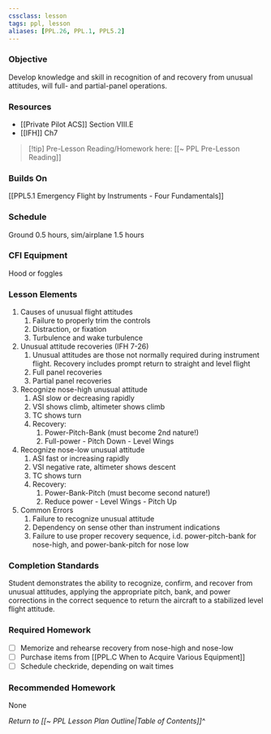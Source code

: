 ```yaml
---
cssclass: lesson
tags: ppl, lesson
aliases: [PPL.26, PPL.1, PPL5.2]
---
```

### Objective
Develop knowledge and skill in recognition of and recovery from unusual attitudes, will full- and partial-panel operations.

### Resources
- [[Private Pilot ACS]] Section VIII.E
- [[IFH]] Ch7

> [!tip] Pre-Lesson Reading/Homework here: [[~ PPL Pre-Lesson Reading]]

### Builds On
[[PPL5.1 Emergency Flight by Instruments - Four Fundamentals]]

### Schedule
Ground 0.5 hours, sim/airplane 1.5 hours

### CFI Equipment
Hood or foggles

### Lesson Elements
1. Causes of unusual flight attitudes
	1. Failure to properly trim the controls
	2. Distraction, or fixation
	3. Turbulence and wake turbulence
2. Unusual attitude recoveries (IFH 7-26)
	1. Unusual attitudes are those not normally required during instrument flight. Recovery includes prompt return to straight and level flight
	2. Full panel recoveries
	3. Partial panel recoveries
3. Recognize nose-high unusual attitude
	1. ASI slow or decreasing rapidly
	2. VSI shows climb, altimeter shows climb
	3. TC shows turn
	4. Recovery:
		1. Power-Pitch-Bank (must become 2nd nature!)
		2. Full-power - Pitch Down - Level Wings
4. Recognize nose-low unusual attitude
	1. ASI fast or increasing rapidly
	2. VSI negative rate, altimeter shows descent
	3. TC shows turn
	4. Recovery:
		1. Power-Bank-Pitch (must become second nature!)
		2. Reduce power - Level Wings - Pitch Up
5. Common Errors
	1. Failure to recognize unusual attitude
	2. Dependency on sense other than instrument indications
	3. Failure to use proper recovery sequence, i.d. power-pitch-bank for nose-high, and power-bank-pitch for nose low

### Completion Standards
Student demonstrates the ability to recognize, confirm, and recover from unusual attitudes, applying the appropriate pitch, bank, and power corrections in the correct sequence to return the aircraft to a stabilized level flight attitude.

### Required Homework
- [ ] Memorize and rehearse recovery from nose-high and nose-low
- [ ] Purchase items from [[PPL.C When to Acquire Various Equipment]]
- [ ] Schedule checkride, depending on wait times

### Recommended Homework
None

*Return to [[~ PPL Lesson Plan Outline|Table of Contents]]^*